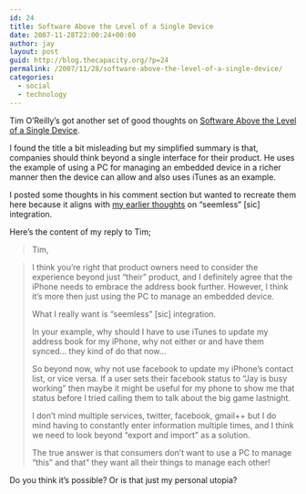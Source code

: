 ```yaml
---
id: 24
title: Software Above the Level of a Single Device
date: 2007-11-28T22:00:24+00:00
author: jay
layout: post
guid: http://blog.thecapacity.org/?p=24
permalink: /2007/11/28/software-above-the-level-of-a-single-device/
categories:
  - social
  - technology
---
```

Tim O’Reilly’s got another set of good thoughts on [Software Above the Level of a Single Device](http://radar.oreilly.com/archives/2007/11/software_above_single_device.html).

I found the title a bit misleading but my simplified summary is that, companies should think beyond a single interface for their product. He uses the example of using a PC for managing an embedded device in a richer manner then the device can allow and also uses iTunes as an example.

I posted some thoughts in his comment section but wanted to recreate them here because it aligns with [my earlier thoughts](http://blog.thecapacity.org/?p=19 "Seemless is Seamless") on “seemless” [sic] integration.

Here’s the content of my reply to Tim;

> Tim,
  
> I think you’re right that product owners need to consider the experience beyond just “their” product, and I definitely agree that the iPhone needs to embrace the address book further. However, I think it’s more then just using the PC to manage an embedded device.
> 
> What I really want is “seemless” [sic] integration.
> 
> In your example, why should I have to use iTunes to update my address book for my iPhone, why not either or and have them synced… they kind of do that now…
> 
> So beyond now, why not use facebook to update my iPhone’s contact list, or vice versa. If a user sets their facebook status to “Jay is busy working” then maybe it might be useful for my phone to show me that status before I tried calling them to talk about the big game lastnight.
> 
> I don’t mind multiple services, twitter, facebook, gmail++ but I do mind having to constantly enter information multiple times, and I think we need to look beyond “export and import” as a solution.
> 
> The true answer is that consumers don’t want to use a PC to manage “this” and that” they want all their things to manage each other!

Do you think it’s possible? Or is that just my personal utopia?

